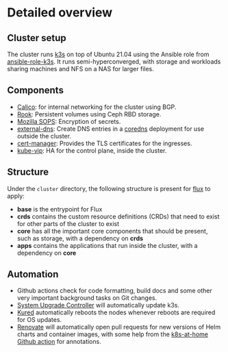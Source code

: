 # Detailed overview

## Cluster setup

The cluster runs [k3s] on top of Ubuntu 21.04 using the Ansible role from [ansible-role-k3s]. It runs semi-hyperconverged, with storage
and workloads sharing machines and NFS on a NAS for larger files.

## Components

- [Calico]: for internal networking for the cluster using BGP.
- [Rook]: Persistent volumes using Ceph RBD storage.
- [Mozilla SOPS]: Encryption of secrets.
- [external-dns]: Create DNS entries in a [coredns] deployment for use outside the cluster.
- [cert-manager]: Provides the TLS certificates for the ingresses.
- [kube-vip]: HA for the control plane, inside the cluster.

## Structure

Under the `cluster` directory, the following structure is present for
[flux] to apply:

- **base** is the entrypoint for Flux
- **crds** contains the custom resource definitions (CRDs) that need to exist for other parts of the cluster to exist
- **core** has all the important core components that should be present, such as storage, with a dependency on **crds**
- **apps** contains the applications that run inside the cluster, with a dependency on **core**

## Automation

- Github actions check for code formatting, build docs and some other very important background tasks on Git changes.
- [System Upgrade Controller] will automatically update k3s.
- [Kured] automatically reboots the nodes whenever reboots are required for OS updates.
- [Renovate] will automatically open pull requests for new versions of Helm charts and container images, with some help from the [k8s-at-home Github action] for annotations.

[k3s]: https://k3s.io/
[ansible-role-k3s]: https://github.com/PyratLabs/ansible-role-k3s/
[Calico]: https://docs.projectcalico.org/about/about-calico/
[Rook]: https://rook.io/
[Mozilla SOPS]: https://toolkit.fluxcd.io/guides/mozilla-sops/
[external-dns]: https://github.com/kubernetes-sigs/external-dns/
[coredns]: https://github.com/coredns/coredns/
[cert-manager]: https://cert-manager.io/docs/
[kube-vip]: https://kube-vip.io/
[flux]: https://github.com/fluxcd/flux2/
[System Upgrade Controller]: https://github.com/rancher/system-upgrade-controller/
[Kured]: https://github.com/weaveworks/kured/
[Renovate]: https://github.com/renovatebot/renovate/
[k8s-at-home Github action]: https://github.com/k8s-at-home/renovate-helm-releases/
